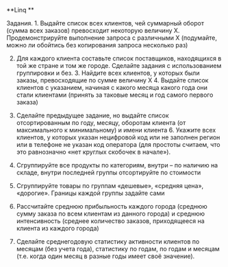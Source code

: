**Linq **

Задания. 1. Выдайте список всех клиентов, чей суммарный оборот (сумма всех заказов) превосходит некоторую величину X. 
Продемонстрируйте выполнение запроса с различными X (подумайте, можно ли обойтись без копирования запроса несколько раз)

2. Для каждого клиента составьте список поставщиков, находящихся в той же стране и том же городе. 
Сделайте задания с использованием группировки и без. 3. Найдите всех клиентов, у которых были заказы, 
превосходящие по сумме величину X 4. Выдайте список клиентов с указанием, начиная с какого месяца какого года они 
стали клиентами (принять за таковые месяц и год самого первого заказа) 

5. Сделайте предыдущее задание, но выдайте список отсортированным по году, месяцу, оборотам клиента 
(от максимального к минимальному) и имени клиента 6. Укажите всех клиентов, у которых указан нецифровой код
или не заполнен регион или в телефоне не указан код оператора (для простоты считаем, что это равнозначно «нет
круглых скобочек в начале»). 

7. Сгруппируйте все продукты по категориям, внутри – по наличию на складе, внутри
последней группы отсортируйте по стоимости 

8. Сгруппируйте товары по группам «дешевые», «средняя цена», «дорогие». 
Границы каждой группы задайте сами 

9. Рассчитайте среднюю прибыльность каждого города (среднюю сумму заказа по всем 
клиентам из данного города) и среднюю интенсивность (среднее количество заказов, приходящееся на клиента из каждого 
города) 

10. Сделайте среднегодовую статистику активности клиентов по месяцам (без учета года), 
статистику по годам, по годам и месяцам (т.е. когда один месяц в разные годы имеет своё значение).
